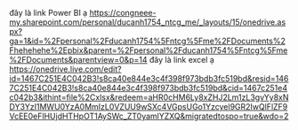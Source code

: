 đây là link Power BI ạ
https://congneee-my.sharepoint.com/personal/ducanh1754_ntcg_me/_layouts/15/onedrive.aspx?ga=1&id=%2Fpersonal%2Fducanh1754%5Fntcg%5Fme%2FDocuments%2Fhehehehe%2Epbix&parent=%2Fpersonal%2Fducanh1754%5Fntcg%5Fme%2FDocuments&parentview=0&p=14
đây là link excel ạ
https://onedrive.live.com/edit?id=1467C251E4C042B3!s8ca40e844e3c4f398f973bdb3fc519bd&resid=1467C251E4C042B3!s8ca40e844e3c4f398f973bdb3fc519bd&cid=1467c251e4c042b3&ithint=file%2Cxlsx&redeem=aHR0cHM6Ly8xZHJ2Lm1zL3gvYy8xNDY3YzI1MWU0YzA0MmIzL0VZUU9wSXc4VGpsUGo1Yzcyel9GR2IwQlFlZF9VcEE0eFlHUjdHTHpOT1AySWc_ZT0yamlYZXQ&migratedtospo=true&wdo=2
